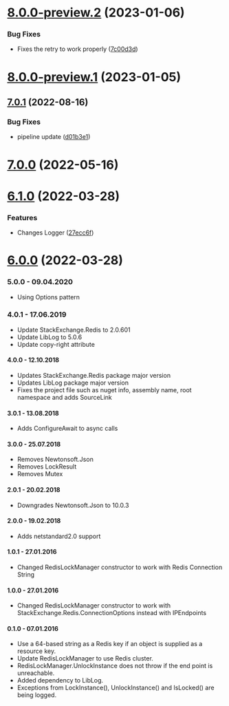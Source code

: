 # [8.0.0-preview.2](https://github.com/Elders/RedLock/compare/v8.0.0-preview.1...v8.0.0-preview.2) (2023-01-06)


### Bug Fixes

* Fixes the retry to work properly ([7c00d3d](https://github.com/Elders/RedLock/commit/7c00d3ddff5928ed4f6e7797905914acca827b96))

# [8.0.0-preview.1](https://github.com/Elders/RedLock/compare/v7.0.1...v8.0.0-preview.1) (2023-01-05)

## [7.0.1](https://github.com/Elders/RedLock/compare/v7.0.0...v7.0.1) (2022-08-16)


### Bug Fixes

* pipeline update ([d01b3e1](https://github.com/Elders/RedLock/commit/d01b3e10b86b14a8fb833acd7df7bd95982c4904))

# [7.0.0](https://github.com/Elders/RedLock/compare/v6.1.0...v7.0.0) (2022-05-16)

# [6.1.0](https://github.com/Elders/RedLock/compare/v6.0.0...v6.1.0) (2022-03-28)


### Features

* Changes Logger ([27ecc6f](https://github.com/Elders/RedLock/commit/27ecc6fd070dc38971c70cde82da74a0e3b0e4eb))

# [6.0.0](https://github.com/Elders/RedLock/compare/v5.0.0...v6.0.0) (2022-03-28)

### 5.0.0 - 09.04.2020
* Using Options pattern

### 4.0.1 - 17.06.2019
* Update StackExchange.Redis to 2.0.601
* Update LibLog to 5.0.6
* Update copy-right attribute

#### 4.0.0 - 12.10.2018
* Updates StackExchange.Redis package major version
* Updates LibLog package major version
* Fixes the project file such as nuget info, assembly name, root namespace and adds SourceLink

#### 3.0.1 - 13.08.2018
* Adds ConfigureAwait to async calls

#### 3.0.0 - 25.07.2018
* Removes Newtonsoft.Json
* Removes LockResult
* Removes Mutex

#### 2.0.1 - 20.02.2018
* Downgrades Newtonsoft.Json to 10.0.3

#### 2.0.0 - 19.02.2018
* Adds netstandard2.0 support

#### 1.0.1 - 27.01.2016
* Changed RedisLockManager constructor to work with Redis Connection String


#### 1.0.0 - 27.01.2016
* Changed RedisLockManager constructor to work with StackExchange.Redis.ConnectionOptions instead with IPEndpoints 

#### 0.1.0 - 07.01.2016
* Use a 64-based string as a Redis key if an object is supplied as a resource key.
* Update RedisLockManager to use Redis cluster.
* RedisLockManager.UnlockInstance does not throw if the end point is unreachable.
* Added dependency to LibLog.
* Exceptions from LockInstance(), UnlockInstance() and IsLocked() are being logged.
